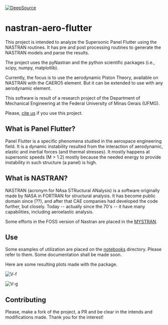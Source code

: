[![DeepSource](https://static.deepsource.io/deepsource-badge-light-mini.svg)](https://deepsource.io/gh/zuckberj/nastran-aero-flutter/?ref=repository-badge)

# nastran-aero-flutter

This project is intended to analyze the Supersonic Panel Flutter using the NASTRAN routines.
It has pre and post processing routines to generate the NASTRAN models and parse the results.

The project uses the pyNastran and the python scientific packages (i.e., scipy, numpy, matplotlib).

Currently, the focus is to use the aerodynamic Piston Theory, available on NASTRAN with the CAERO5 element.
But it can be extended to use with any aerodynamic element.

This software is result of a research project of the Department of Mechanical Engineering
at the Federal University of Minas Gerais (UFMG).

Please, [cite us](./docs/cite-us.md) if you use this project.

## What is Panel Flutter?

Panel Flutter is a specific phenomena studied in the aerospace engineering field. It is a dynamic instability resulted from the interaction of aerodynamic, elastic and inertial forces (and thermal stresses). It mostly happens at supersonic speeds (M > 1.2) mostly because the needed energy to provide instability in such structure (a panel) is high.

## What is NASTRAN?

NASTRAN (acronym for NAsa STRuctural ANalysis) is a software originally made by NASA in FORTRAN for structural analysis. It has become public domain since (??), and after that CAE companies had developed the code further, but closely.
Today -- actually since the 70's -- it have many capabilities, including aeroelastic analysis.

Some efforts in the FOSS version of Nastran are placed in the [MYSTRAN](https://www.mystran.com/).

## Use

Some examples of utilization are placed on the [notebooks](./notebooks) directory. Please refer to them. Some documentation shall be made soon.

Here are some resulting plots made with the package.

![V-f](https://i.imgur.com/4yHdjqo.png)

![V-g](https://i.imgur.com/fnTF7IR.png)

## Contributing

Please, make a fork of the project, a PR and be clear in the intends and modifications made.
Thank you for the interest!
